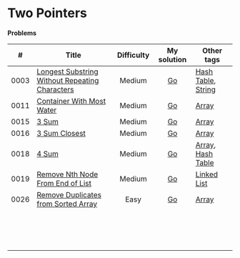 # Two Pointers



**Problems**

|  #   | Title                                                        | Difficulty |                         My solution                          | Other tags                                                   |
| :--: | ------------------------------------------------------------ | :--------: | :----------------------------------------------------------: | ------------------------------------------------------------ |
| 0003 | [Longest Substring Without Repeating Characters](https://github.com/Apollo4634/LeetCode/blob/master/problem/medium/0003_LongestSubstringWithoutRepeatingCharacters.md) |   Medium   | [Go](https://github.com/Apollo4634/LeetCode/blob/master/solution/hash_table/LongestSubstring.java) | [Hash Table](https://github.com/Apollo4634/LeetCode/blob/master/solution/hash_table/hash_table.md), [String](https://github.com/Apollo4634/LeetCode/blob/master/solution/string/string.md) |
| 0011 | [Container With Most Water](https://github.com/Apollo4634/LeetCode/blob/master/problem/medium/0011_ContainerWithMostWater.md) |   Medium   | [Go](https://github.com/Apollo4634/LeetCode/blob/master/solution/array/ContainerWithMostWater.java) | [Array](https://github.com/Apollo4634/LeetCode/blob/master/solution/array/array.md) |
| 0015 | [3 Sum](https://github.com/Apollo4634/LeetCode/blob/master/problem/array/0015_3Sum.md) |   Medium   | [Go](https://github.com/Apollo4634/LeetCode/blob/master/solution/array/ThreeSum.java) | [Array](https://github.com/Apollo4634/LeetCode/blob/master/solution/array/array.md) |
| 0016 | [3 Sum Closest](https://github.com/Apollo4634/LeetCode/blob/master/problem/array/0016_3SumClosest.md) |   Medium   | [Go](https://github.com/Apollo4634/LeetCode/blob/master/solution/array/ThreeSumClosest.java) | [Array](https://github.com/Apollo4634/LeetCode/blob/master/solution/array/array.md) |
| 0018 | [4 Sum](https://github.com/Apollo4634/LeetCode/blob/master/problem/array/0018_4Sum.md) |   Medium   | [Go](https://github.com/Apollo4634/LeetCode/blob/master/solution/array/FourSum.java) | [Array](https://github.com/Apollo4634/LeetCode/blob/master/solution/array/array.md), [Hash Table](https://github.com/Apollo4634/LeetCode/blob/master/solution/hash_table/hash_table.md) |
| 0019 | [Remove Nth Node From End of List](https://github.com/Apollo4634/LeetCode/blob/master/problem/linked_list/0019_RemoveNthNodeFromEndOfList.md) |   Medium   | [Go](https://github.com/Apollo4634/LeetCode/blob/master/solution/linked_list/RemoveNthNodeFromEndOfList.java) | [Linked List](https://github.com/Apollo4634/LeetCode/blob/master/solution/linked_list/linked_list.md) |
| 0026 | [Remove Duplicates from Sorted Array](https://github.com/Apollo4634/LeetCode/blob/master/problem/array/0026_RemoveDuplicatesFromSortedArray.md) |    Easy    | [Go](https://github.com/Apollo4634/LeetCode/blob/master/solution/array/RemoveDuplicatesFromSortedArray.java) | [Array](https://github.com/Apollo4634/LeetCode/blob/master/solution/array/array.md) |
|      |                                                              |            |                                                              |                                                              |
|      |                                                              |            |                                                              |                                                              |
|      |                                                              |            |                                                              |                                                              |
|      |                                                              |            |                                                              |                                                              |
|      |                                                              |            |                                                              |                                                              |
|      |                                                              |            |                                                              |                                                              |
|      |                                                              |            |                                                              |                                                              |
|      |                                                              |            |                                                              |                                                              |
|      |                                                              |            |                                                              |                                                              |
|      |                                                              |            |                                                              |                                                              |
|      |                                                              |            |                                                              |                                                              |
|      |                                                              |            |                                                              |                                                              |
|      |                                                              |            |                                                              |                                                              |
|      |                                                              |            |                                                              |                                                              |
|      |                                                              |            |                                                              |                                                              |

